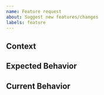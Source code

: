 ```yaml
---
name: Feature request
about: Suggest new features/changes
labels: feature
---
```

<!-- Your feature request may already be reported! -->
<!-- Please search in the [issues](https://github.com/coditory/gradle-build-plugin/issues) before creating a new one. -->

## Context
<!--- What are you trying to accomplish? -->
<!--- Providing context helps us come up with a solution that is most useful in the real world -->

## Expected Behavior
<!--- If you're suggesting a change/improvement, tell us how it should work -->
<!--- Propose a solution -->

## Current Behavior
<!--- If suggesting a change/improvement, explain the difference from the current behavior if it exists -->
